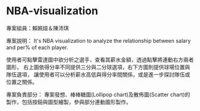 # NBA-visualization 
專案組員：賴姵媗＆陳沛琪

專案說明：
It's NBA visualization to analyze the relationship between salary and per% of each player.

使用者可點擊雷達圖中欲分析之選手，查看其薪水金額，透過點擊將連動右方兩者圖形，
右上圖依得分率不同提供三分與二分球選項，右下方圖則提供球場位置與隊伍選項，
讓使用者可以分析薪水高低與得分率間關係，或是進一步探討隊伍或位置之關係。

專案負責部分：
專案發想、棒棒糖圖(Lollipop chart)及散佈圖(Scatter chart)的製作，包括按鈕與圖型繪製，參與部分連動圖形製作。
